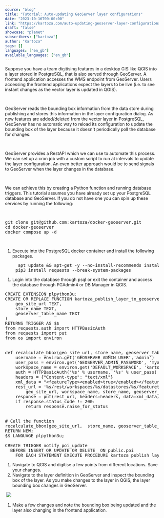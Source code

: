 ```yaml
---
source: "blog"
title: "Tutorial: Auto-updating GeoServer layer configurations"
date: "2023-10-16T00:00:00"
link: "https://kartoza.com/auto-updating-geoserver-layer-configurations"
draft: "false"
showcase: "planet"
subscribers: ["kartoza"]
author: "Kartoza"
tags: []
languages: ["en_gb"]
available_languages: ["en_gb"]
---
```


<div class="ql-editor read-mode"><p>Suppose you have a team digitising features in a desktop GIS like QGIS into a layer stored in PostgreSQL, that is also served through GeoServer. A frontend application accesses the WMS endpoint from GeoServer. Users accessing the frontend applications expect the layers to be live (i.e. to see instant changes as the vector layer is updated in QGIS).</p><p><br /></p><p>GeoServer reads the bounding box information from the data store during publishing and stores this information in the layer configuration dialog. As new features are added/deleted from the vector layer in PostgreSQL, GeoServer has no automatic way to reload its configuration to update the bounding box of the layer because it doesn't periodically poll the database for changes.</p><p><br /></p><p>GeoServer provides a RestAPI which we can use to automate this process. We can set up a cron job with a custom script to run at intervals to update the layer configuration. An even better approach would be to send signals to GeoServer when the layer changes in the database.</p><p><br /></p><p>We can achieve this by creating a&nbsp;Python function and running database triggers. This tutorial assumes you have already set up your PostgreSQL database and GeoServer. If you do not have one you can spin up these services by running the following:</p><p><br /></p><pre class="ql-code-block-container"><div class="ql-code-block">git clone git@github.com:kartoza/docker-geoserver.git</div><div class="ql-code-block">cd docker-geoserver</div><div class="ql-code-block">docker compose up -d</div></pre><p><br /></p><ol><li><span class="ql-ui" contenteditable="false"></span>Execute into the PostgreSQL docker container and install the following packages.</li></ol><pre class="ql-code-block-container"><div class="ql-code-block"> &nbsp;	apt update &amp;&amp; apt-get -y --no-install-recommends install python3-pip</div><div class="ql-code-block"> &nbsp; &nbsp;pip3 install requests --break-system-packages	</div></pre><ol><li><span class="ql-ui" contenteditable="false"></span>Login into the database through psql or exit the container and access the database through PGAdmin4 or DB Manager in QGIS.</li></ol><pre class="ql-code-block-container"><div class="ql-code-block">CREATE EXTENSION plpython3u;</div><div class="ql-code-block">CREATE OR REPLACE FUNCTION kartoza_publish_layer_to_geoserver(</div><div class="ql-code-block"> &nbsp; &nbsp;geo_site_url TEXT,</div><div class="ql-code-block"> &nbsp; &nbsp;store_name TEXT,</div><div class="ql-code-block"> &nbsp; &nbsp;geoserver_table_name TEXT</div><div class="ql-code-block">)</div><div class="ql-code-block">RETURNS TRIGGER AS $$</div><div class="ql-code-block">from requests.auth import HTTPBasicAuth</div><div class="ql-code-block">from requests import put</div><div class="ql-code-block">from os import environ</div><div class="ql-code-block"><br /></div><div class="ql-code-block"><br /></div><div class="ql-code-block">def recalculate_bbox(geo_site_url, store_name, geoserver_table_name):</div><div class="ql-code-block"> &nbsp; &nbsp;username = environ.get('GEOSERVER_ADMIN_USER','admin')</div><div class="ql-code-block"> &nbsp; &nbsp;user_pass = environ.get('GEOSERVER_ADMIN_PASSWORD', 'myawesomegeoserver')</div><div class="ql-code-block"> &nbsp; &nbsp;workspace_name = environ.get('DEFAULT_WORKSPACE', 'kartoza')</div><div class="ql-code-block"> &nbsp; &nbsp;auth = HTTPBasicAuth('%s' % username, '%s' % user_pass)</div><div class="ql-code-block"> &nbsp; &nbsp;headers = {"Content-type": "text/xml"}</div><div class="ql-code-block"> &nbsp; &nbsp;xml_data = "&lt;featureType&gt;&lt;enabled&gt;true&lt;/enabled&gt;&lt;/featureType&gt;"</div><div class="ql-code-block"> &nbsp; &nbsp;rest_url = '%s/rest/workspaces/%s/datastores/%s/featuretypes/%s?recalculate=nativebbox,latlonbbox' % (</div><div class="ql-code-block"> &nbsp; &nbsp; &nbsp; &nbsp;geo_site_url, workspace_name, store_name, geoserver_table_name)</div><div class="ql-code-block"> &nbsp; &nbsp;response = put(rest_url, headers=headers, data=xml_data, auth=auth)</div><div class="ql-code-block"> &nbsp; &nbsp;if response.status_code != 200:</div><div class="ql-code-block"> &nbsp; &nbsp; &nbsp; &nbsp;return response.raise_for_status</div><div class="ql-code-block"><br /></div><div class="ql-code-block"><br /></div><div class="ql-code-block"># Call the function</div><div class="ql-code-block">recalculate_bbox(geo_site_url, &nbsp;store_name, geoserver_table_name);</div><div class="ql-code-block">RETURN NEW;</div><div class="ql-code-block">$$ LANGUAGE plpython3u;</div><div class="ql-code-block"><br /></div><div class="ql-code-block">CREATE TRIGGER notify_poi_update</div><div class="ql-code-block"> &nbsp;BEFORE INSERT OR UPDATE OR DELETE &nbsp;ON public.poi</div><div class="ql-code-block"> &nbsp; &nbsp;FOR EACH STATEMENT EXECUTE PROCEDURE kartoza_publish_layer_to_geoserver('http://geoserver:8080/geoserver', &nbsp; 'digitization', 'poi');</div></pre><ol><li><span class="ql-ui" contenteditable="false"></span>Navigate to QGIS and digitise a few points from different locations. Save your changes.</li><li><span class="ql-ui" contenteditable="false"></span>Navigate to the layer definition in GeoServer and inspect the bounding box of the layer. As you make changes to the layer in QGIS, the layer bounding box changes in GeoServer.</li></ol><p>&nbsp;<img src="https://kartoza.com/files/tED3dBn.png" /></p><ol><li><span class="ql-ui" contenteditable="false"></span>Make a few changes and note the bounding box being updated and the layer also changing in the frontend application.</li></ol></div>
